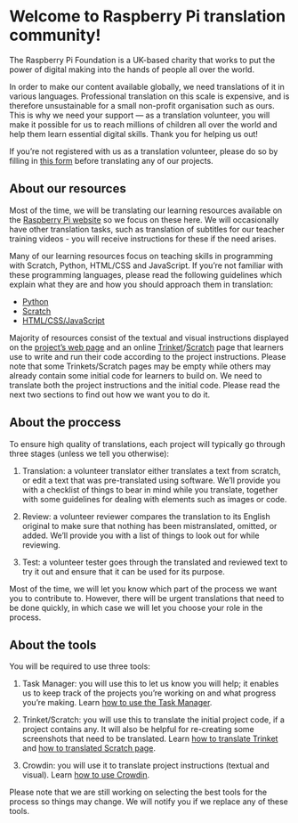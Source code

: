 # Welcome to Raspberry Pi translation community! 

The Raspberry Pi Foundation is a UK-based charity that works to put the power of digital making into the hands of people all over the world. 

In order to make our content available globally, we need translations of it in various languages. Professional translation on this scale is expensive, and is therefore unsustainable for a small non-profit organisation such as ours. This is why we need your support — as a translation volunteer, you will make it possible for us to reach millions of children all over the world and help them learn essential digital skills. Thank you for helping us out!

If you’re not registered with us as a translation volunteer, please do so by filling in [this form](https://docs.google.com/a/raspberrypi.org/forms/d/e/1FAIpQLSdoxUvmGwbpx3zcCxXwJEqaBoAQHsTu-v5R4uOTSxv9-OzUEw/viewform) before translating any of our projects. 

## About our resources

Most of the time, we will be translating our learning resources available on the [Raspberry Pi website](https://projects.raspberrypi.org/en/) so we focus on these here. We will occasionally have other translation tasks, such as translation of subtitles for our teacher training videos - you will receive instructions for these if the need arises. 

Many of our learning resources focus on teaching skills in programming with Scratch, Python, HTML/CSS and JavaScript. If you’re not familiar with these programming languages, please read the following guidelines which explain what they are and how you should approach them in translation:

-	[Python](https://github.com/ninaszymor/Raspberry-Pi-Translation-Guide/blob/master/Technologies/Translating%20Python)
- [Scratch](https://github.com/ninaszymor/Raspberry-Pi-Translation-Guide/blob/master/Technologies/Translating%20Scratch)
- [HTML/CSS/JavaScript](https://github.com/ninaszymor/Raspberry-Pi-Translation-Guide/blob/master/Technologies/Translating%20HTML)

Majority of resources consist of the textual and visual instructions displayed on the [project’s web page](https://projects.raspberrypi.org/en/projects/rock-band) and an online [Trinket](https://trinket.io/embed/python/33e5c3b81b#.WoV106jFI2w)/[Scratch](https://scratch.mit.edu/projects/editor/) page that learners use to write and run their code according to the project instructions. Please note that some Trinkets/Scratch pages may be empty while others may already contain some initial code for learners to build on. We need to translate both the project instructions and the initial code. Please read the next two sections to find out how we want you to do it. 

## About the proccess

To ensure high quality of translations, each project will typically go through three stages (unless we tell you otherwise):

1. Translation: a volunteer translator either translates a text from scratch, or edit a text that was pre-translated using software. We’ll provide you with a checklist of things to bear in mind while you translate, together with some guidelines for dealing with elements such as images or code.

2. Review: a volunteer reviewer compares the translation to its English original to make sure that nothing has been mistranslated, omitted, or added. We’ll provide you with a list of things to look out for while reviewing.

3. Test: a volunteer tester goes through the translated and reviewed text to try it out and ensure that it can be used for its purpose.

Most of the time, we will let you know which part of the process we want you to contribute to. However, there will be urgent translations that need to be done quickly, in which case we will let you choose your role in the process. 

## About the tools

You will be required to use three tools:

1. Task Manager: you will use this to let us know you will help; it enables us to keep track of the projects you’re working on and what progress you’re making. Learn [how to use the Task Manager](https://github.com/ninaszymor/Raspberry-Pi-Translation-Guide/blob/master/Tools/Task%20Manager).

2. Trinket/Scratch: you will use this to translate the initial project code, if a project contains any. It will also be helpful for re-creating some screenshots that need to be translated. Learn [how to translate Trinket](https://github.com/ninaszymor/Raspberry-Pi-Translation-Guide/blob/master/Tools/Trinket) and [how to translated Scratch page](https://github.com/ninaszymor/Raspberry-Pi-Translation-Guide/blob/master/Tools/Scratch).

3. Crowdin: you will use it to translate project instructions (textual and visual). Learn [how to use Crowdin](https://github.com/ninaszymor/Raspberry-Pi-Translation-Guide/blob/master/Tools/Crowdin).

Please note that we are still working on selecting the best tools for the process so things may change. We will notify you if we replace any of these tools. 
